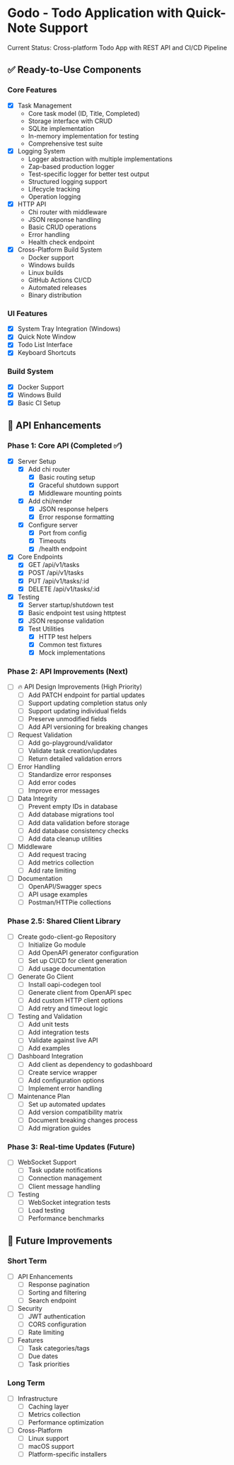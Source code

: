 # Godo - Todo Application with Quick-Note Support
Current Status: Cross-platform Todo App with REST API and CI/CD Pipeline

## ✅ Ready-to-Use Components

### Core Features
- [x] Task Management
  - Core task model (ID, Title, Completed)
  - Storage interface with CRUD
  - SQLite implementation
  - In-memory implementation for testing
  - Comprehensive test suite
- [x] Logging System
  - Logger abstraction with multiple implementations
  - Zap-based production logger
  - Test-specific logger for better test output
  - Structured logging support
  - Lifecycle tracking
  - Operation logging
- [x] HTTP API
  - Chi router with middleware
  - JSON response handling
  - Basic CRUD operations
  - Error handling
  - Health check endpoint
- [x] Cross-Platform Build System
  - Docker support
  - Windows builds
  - Linux builds
  - GitHub Actions CI/CD
  - Automated releases
  - Binary distribution

### UI Features
- [x] System Tray Integration (Windows)
- [x] Quick Note Window
- [x] Todo List Interface
- [x] Keyboard Shortcuts

### Build System
- [x] Docker Support
- [x] Windows Build
- [x] Basic CI Setup

## 🚀 API Enhancements

### Phase 1: Core API (Completed ✅)
- [x] Server Setup
  - [x] Add chi router
    - [x] Basic routing setup
    - [x] Graceful shutdown support
    - [x] Middleware mounting points
  - [x] Add chi/render
    - [x] JSON response helpers
    - [x] Error response formatting
  - [x] Configure server
    - [x] Port from config
    - [x] Timeouts
    - [x] /health endpoint
- [x] Core Endpoints
  - [x] GET /api/v1/tasks
  - [x] POST /api/v1/tasks
  - [x] PUT /api/v1/tasks/:id
  - [x] DELETE /api/v1/tasks/:id
- [x] Testing
  - [x] Server startup/shutdown test
  - [x] Basic endpoint test using httptest
  - [x] JSON response validation
  - [x] Test Utilities
    - [x] HTTP test helpers
    - [x] Common test fixtures
    - [x] Mock implementations

### Phase 2: API Improvements (Next)
- [ ] 🔥 API Design Improvements (High Priority)
  - [ ] Add PATCH endpoint for partial updates
  - [ ] Support updating completion status only
  - [ ] Support updating individual fields
  - [ ] Preserve unmodified fields
  - [ ] Add API versioning for breaking changes
- [ ] Request Validation
  - [ ] Add go-playground/validator
  - [ ] Validate task creation/updates
  - [ ] Return detailed validation errors
- [ ] Error Handling
  - [ ] Standardize error responses
  - [ ] Add error codes
  - [ ] Improve error messages
- [ ] Data Integrity
  - [ ] Prevent empty IDs in database
  - [ ] Add database migrations tool
  - [ ] Add data validation before storage
  - [ ] Add database consistency checks
  - [ ] Add data cleanup utilities
- [ ] Middleware
  - [ ] Add request tracing
  - [ ] Add metrics collection
  - [ ] Add rate limiting
- [ ] Documentation
  - [ ] OpenAPI/Swagger specs
  - [ ] API usage examples
  - [ ] Postman/HTTPie collections

### Phase 2.5: Shared Client Library
- [ ] Create godo-client-go Repository
  - [ ] Initialize Go module
  - [ ] Add OpenAPI generator configuration
  - [ ] Set up CI/CD for client generation
  - [ ] Add usage documentation
- [ ] Generate Go Client
  - [ ] Install oapi-codegen tool
  - [ ] Generate client from OpenAPI spec
  - [ ] Add custom HTTP client options
  - [ ] Add retry and timeout logic
- [ ] Testing and Validation
  - [ ] Add unit tests
  - [ ] Add integration tests
  - [ ] Validate against live API
  - [ ] Add examples
- [ ] Dashboard Integration
  - [ ] Add client as dependency to godashboard
  - [ ] Create service wrapper
  - [ ] Add configuration options
  - [ ] Implement error handling
- [ ] Maintenance Plan
  - [ ] Set up automated updates
  - [ ] Add version compatibility matrix
  - [ ] Document breaking changes process
  - [ ] Add migration guides

### Phase 3: Real-time Updates (Future)
- [ ] WebSocket Support
  - [ ] Task update notifications
  - [ ] Connection management
  - [ ] Client message handling
- [ ] Testing
  - [ ] WebSocket integration tests
  - [ ] Load testing
  - [ ] Performance benchmarks

## 📝 Future Improvements

### Short Term
- [ ] API Enhancements
  - [ ] Response pagination
  - [ ] Sorting and filtering
  - [ ] Search endpoint
- [ ] Security
  - [ ] JWT authentication
  - [ ] CORS configuration
  - [ ] Rate limiting
- [ ] Features
  - [ ] Task categories/tags
  - [ ] Due dates
  - [ ] Task priorities

### Long Term
- [ ] Infrastructure
  - [ ] Caching layer
  - [ ] Metrics collection
  - [ ] Performance optimization
- [ ] Cross-Platform
  - [ ] Linux support
  - [ ] macOS support
  - [ ] Platform-specific installers
